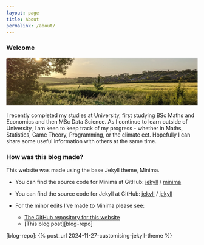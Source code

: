 ```yaml
---
layout: page
title: About
permalink: /about/
---
```

### Welcome
![alt text](/assets/home_page/banner.png)

I recently completed my studies at University, first studying BSc Maths and Economics and then MSc Data Science. As I continue to learn outside of University, I am keen to keep track of my progress - whether in Maths, Statistics, Game Theory, Programming, or the climate ect. Hopefully I can share some useful information with others at the same time. 

### How was this blog made?
This website was made using the base Jekyll theme, Minima.

- You can find the source code for Minima at GitHub:
[jekyll][jekyll-organization] /
[minima](https://github.com/jekyll/minima)

- You can find the source code for Jekyll at GitHub:
[jekyll][jekyll-organization] /
[jekyll](https://github.com/jekyll/jekyll)

- For the minor edits I've made to Minima please see:
    - [The GitHub repository for this website][site-repo]
    - [This blog post][blog-repo]

[jekyll-organization]: https://github.com/jekyll
[site-repo]: https://github.com/frdrick/blog
[blog-repo]: {% post_url 2024-11-27-customising-jekyll-theme %}
